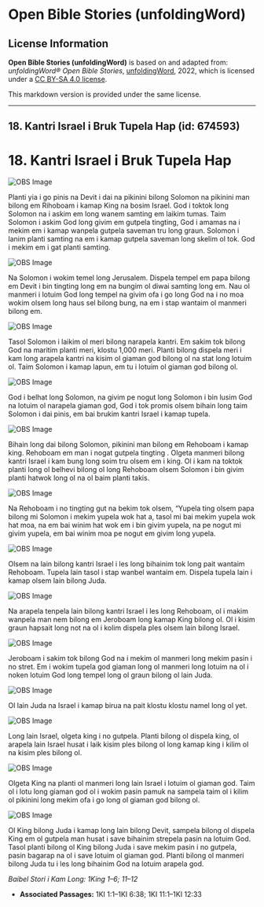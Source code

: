 # Open Bible Stories (unfoldingWord)

## License Information

**Open Bible Stories (unfoldingWord)** is based on and adapted from: _unfoldingWord® Open Bible Stories_, [unfoldingWord](https://unfoldingword.org/utw), 2022, which is licensed under a [CC BY-SA 4.0 license](https://creativecommons.org/licenses/by-sa/4.0/legalcode.en).

This markdown version is provided under the same license.



--------------------------------

## 18. Kantri Israel i Bruk Tupela Hap (id: 674593)

18\. Kantri Israel i Bruk Tupela Hap
====================================

![OBS Image](https://cdn.door43.org/obs/jpg/360px/obs-en-18-01.jpg)

Planti yia i go pinis na Devit i dai na pikinini bilong Solomon na pikinini man bilong em Rihoboam i kamap King na bosim Israel. God i toktok long Solomon na i askim em long wanem samting em laikim tumas. Taim Solomon i askim God long givim em gutpela tingting, God i amamas na i mekim em i kamap wanpela gutpela saveman tru long graun. Solomon i lanim planti samting na em i kamap gutpela saveman long skelim ol tok. God i mekim em i gat planti samting.

![OBS Image](https://cdn.door43.org/obs/jpg/360px/obs-en-18-02.jpg)

Na Solomon i wokim temel long Jerusalem. Dispela tempel em papa bilong em Devit i bin tingting long em na bungim ol diwai samting long em. Nau ol manmeri i lotuim God long tempel na givim ofa i go long God na i no moa wokim olsem long haus sel bilong bung, na em i stap wantaim ol manmeri bilong em.

![OBS Image](https://cdn.door43.org/obs/jpg/360px/obs-en-18-03.jpg)

Tasol Solomon i laikim ol meri bilong narapela kantri. Em sakim tok bilong God na maritim planti meri, klostu 1,000 meri. Planti bilong dispela meri i kam long arapela kantri na kisim ol giaman god bilong ol na stat long lotuim ol. Taim Solomon i kamap lapun, em tu i lotuim ol giaman god bilong ol.

![OBS Image](https://cdn.door43.org/obs/jpg/360px/obs-en-18-04.jpg)

God i belhat long Solomon, na givim pe nogut long Solomon i bin lusim God na lotuim ol narapela giaman god, God i tok promis olsem bihain long taim Solomon i dai pinis, em bai brukim kantri Israel i kamap tupela.

![OBS Image](https://cdn.door43.org/obs/jpg/360px/obs-en-18-05.jpg)

Bihain long dai bilong Solomon, pikinini man bilong em Rehoboam i kamap king. Rehoboam em man i nogat gutpela tingting . Olgeta manmeri bilong kantri Israel i kam bung long soim tru olsem em i king. Ol i kam na toktok planti long ol belhevi bilong ol long Rehoboam olsem Solomon i bin givim planti hatwok long ol na ol baim planti takis.

![OBS Image](https://cdn.door43.org/obs/jpg/360px/obs-en-18-06.jpg)

Na Rehoboam i no tingting gut na bekim tok olsem, “Yupela ting olsem papa bilong mi Solomon i mekim yupela wok hat a, tasol mi bai mekim yupela wok hat moa, na em bai winim hat wok em i bin givim yupela, na pe nogut mi givim yupela, em bai winim moa pe nogut em givim long yupela.

![OBS Image](https://cdn.door43.org/obs/jpg/360px/obs-en-18-07.jpg)

Olsem na lain bilong kantri Israel i les long bihainim tok long pait wantaim Rehoboam. Tupela lain tasol i stap wanbel wantaim em. Dispela tupela lain i kamap olsem lain bilong Juda.

![OBS Image](https://cdn.door43.org/obs/jpg/360px/obs-en-18-08.jpg)

Na arapela tenpela lain bilong kantri Israel i les long Rehoboam, ol i makim wanpela man nem bilong em Jeroboam long kamap King bilong ol. Ol i kisim graun hapsait long not na ol i kolim dispela ples olsem lain bilong Israel.

![OBS Image](https://cdn.door43.org/obs/jpg/360px/obs-en-18-09.jpg)

Jeroboam i sakim tok bilong God na i mekim ol manmeri long mekim pasin i no stret. Em i wokim tupela god giaman long ol manmeri long lotuim na ol i noken lotuim God long tempel long ol graun bilong ol lain Juda.

![OBS Image](https://cdn.door43.org/obs/jpg/360px/obs-en-18-10.jpg)

Ol lain Juda na Israel i kamap birua na pait klostu klostu namel long ol yet.

![OBS Image](https://cdn.door43.org/obs/jpg/360px/obs-en-18-11.jpg)

Long lain Israel, olgeta king i no gutpela. Planti bilong ol dispela king, ol arapela lain Israel husat i laik kisim ples bilong ol long kamap king i kilim ol na kisim ples bilong ol.

![OBS Image](https://cdn.door43.org/obs/jpg/360px/obs-en-18-12.jpg)

Olgeta King na planti ol manmeri long lain Israel i lotuim ol giaman god. Taim ol i lotu long giaman god ol i wokim pasin pamuk na sampela taim ol i kilim ol pikinini long mekim ofa i go long ol giaman god bilong ol.

![OBS Image](https://cdn.door43.org/obs/jpg/360px/obs-en-18-13.jpg)

Ol King bilong Juda i kamap long lain bilong Devit, sampela bilong ol dispela King em ol gutpela man husat i save bihainim strepela pasin na lotuim God. Tasol planti bilong ol King bilong Juda i save mekim pasin i no gutpela, pasin bagarap na ol i save lotuim ol giaman god. Planti bilong ol manmeri bilong Juda tu i les long bihainim God na lotuim arapela god.

*Baibel Stori i Kam Long: 1King 1–6; 11–12*

* **Associated Passages:** 1KI 1:1–1KI 6:38; 1KI 11:1–1KI 12:33

